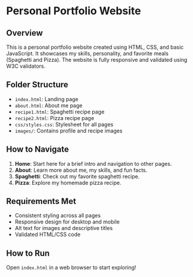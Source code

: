 # Personal Portfolio Website

## Overview
This is a personal portfolio website created using HTML, CSS, and basic JavaScript. It showcases my skills, personality, and favorite meals (Spaghetti and Pizza). The website is fully responsive and validated using W3C validators.

## Folder Structure
- `index.html`: Landing page
- `about.html`: About me page
- `recipe1.html`: Spaghetti recipe page
- `recipe2.html`: Pizza recipe page
- `css/styles.css`: Stylesheet for all pages
- `images/`: Contains profile and recipe images

## How to Navigate
1. **Home**: Start here for a brief intro and navigation to other pages.
2. **About**: Learn more about me, my skills, and fun facts.
3. **Spaghetti**: Check out my favorite spaghetti recipe.
4. **Pizza**: Explore my homemade pizza recipe.

## Requirements Met
- Consistent styling across all pages
- Responsive design for desktop and mobile
- Alt text for images and descriptive titles
- Validated HTML/CSS code

## How to Run
Open `index.html` in a web browser to start exploring!
